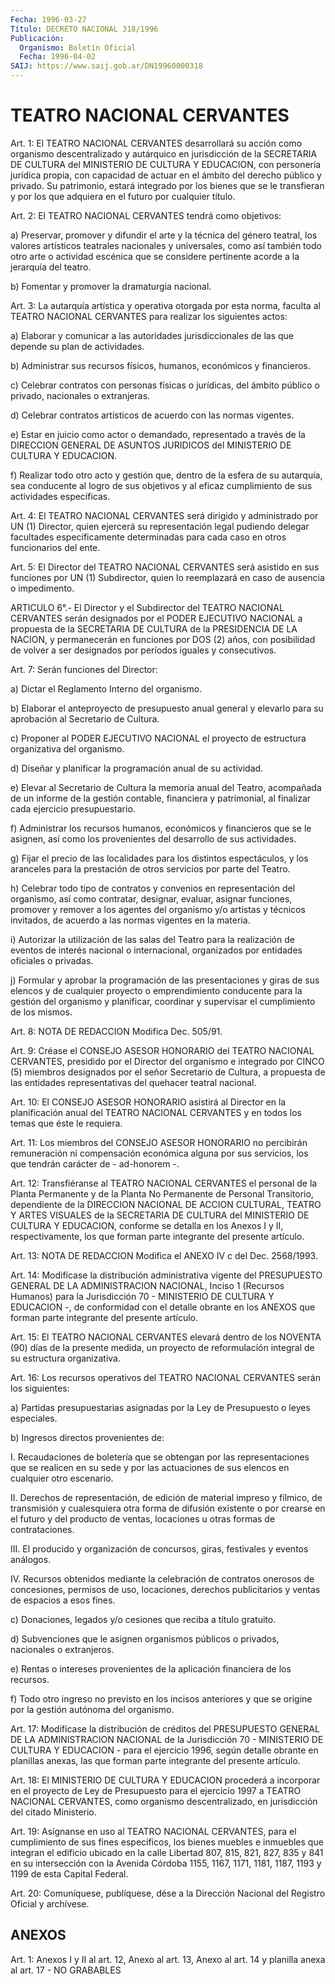 ```yaml
---
Fecha: 1996-03-27
Título: DECRETO NACIONAL 318/1996
Publicación:
  Organismo: Boletín Oficial
  Fecha: 1996-04-02
SAIJ: https://www.saij.gob.ar/DN19960000318
---
```

# TEATRO NACIONAL CERVANTES

<a id="1"></a>
Art. 1: El TEATRO NACIONAL CERVANTES desarrollará su acción como organismo descentralizado y autárquico en jurisdicción de la SECRETARIA DE CULTURA del MINISTERIO DE CULTURA Y EDUCACION, con personería jurídica propia, con capacidad de actuar en el ámbito del derecho público y privado. Su patrimonio, estará integrado por los bienes que se le transfieran y por los que adquiera en el futuro por cualquier título.

<a id="2"></a>
Art. 2: El TEATRO NACIONAL CERVANTES tendrá como objetivos:

a) Preservar, promover y difundir el arte y la técnica del género teatral, los valores artísticos teatrales nacionales y universales, como así también todo otro arte o actividad escénica que se considere pertinente acorde a la jerarquía del teatro.

b) Fomentar y promover la dramaturgia nacional.

<a id="3"></a>
Art. 3: La autarquía artística y operativa otorgada por esta norma, faculta al TEATRO NACIONAL CERVANTES para realizar los siguientes actos:

a) Elaborar y comunicar a las autoridades jurisdiccionales de las que depende su plan de actividades.

b) Administrar sus recursos físicos, humanos, económicos y financieros.

c) Celebrar contratos con personas físicas o jurídicas, del ámbito público o privado, nacionales o extranjeras.

d) Celebrar contratos artísticos de acuerdo con las normas vigentes.

e) Estar en juicio como actor o demandado, representado a través de la DIRECCION GENERAL DE ASUNTOS JURIDICOS del MINISTERIO DE CULTURA Y EDUCACION.

f) Realizar todo otro acto y gestión que, dentro de la esfera de su autarquía, sea conducente al logro de sus objetivos y al eficaz cumplimiento de sus actividades específicas.

<a id="4"></a>
Art. 4: El TEATRO NACIONAL CERVANTES será dirigido y administrado por UN (1) Director, quien ejercerá su representación legal pudiendo delegar facultades específicamente determinadas para cada caso en otros funcionarios del ente.

<a id="5"></a>
Art. 5: El Director del TEATRO NACIONAL CERVANTES será asistido en sus funciones por UN (1) Subdirector, quien lo reemplazará en caso de ausencia o impedimento.

<a id="6"></a>
ARTICULO 6°.- El Director y el Subdirector del TEATRO NACIONAL CERVANTES serán designados por el PODER EJECUTIVO NACIONAL a propuesta de la SECRETARIA DE CULTURA de la PRESIDENCIA DE LA NACION, y permanecerán en funciones por DOS (2) años, con posibilidad de volver a ser designados por períodos iguales y consecutivos.

<a id="7"></a>
Art. 7: Serán funciones del Director:

a) Dictar el Reglamento Interno del organismo.

b) Elaborar el anteproyecto de presupuesto anual general y elevarlo para su aprobación al Secretario de Cultura.

c) Proponer al PODER EJECUTIVO NACIONAL el proyecto de estructura organizativa del organismo.

d) Diseñar y planificar la programación anual de su actividad.

e) Elevar al Secretario de Cultura la memoria anual del Teatro, acompañada de un informe de la gestión contable, financiera y patrimonial, al finalizar cada ejercicio presupuestario.

f) Administrar los recursos humanos, económicos y financieros que se le asignen, así como los provenientes del desarrollo de sus actividades.

g) Fijar el precio de las localidades para los distintos espectáculos, y los aranceles para la prestación de otros servicios por parte del Teatro.

h) Celebrar todo tipo de contratos y convenios en representación del organismo, así como contratar, designar, evaluar, asignar funciones, promover y remover a los agentes del organismo y/o artistas y técnicos invitados, de acuerdo a las normas vigentes en la materia.

i) Autorizar la utilización de las salas del Teatro para la realización de eventos de interés nacional o internacional, organizados por entidades oficiales o privadas.

j) Formular y aprobar la programación de las presentaciones y giras de sus elencos y de cualquier proyecto o emprendimiento conducente para la gestión del organismo y planificar, coordinar y supervisar el cumplimiento de los mismos.

<a id="8"></a>
Art. 8: NOTA DE REDACCION Modifica Dec. 505/91.

<a id="9"></a>
Art. 9: Créase el CONSEJO ASESOR HONORARIO del TEATRO NACIONAL CERVANTES, presidido por el Director del organismo e integrado por CINCO (5) miembros designados por el señor Secretario de Cultura, a propuesta de las entidades representativas del quehacer teatral nacional.

<a id="10"></a>
Art. 10: El CONSEJO ASESOR HONORARIO asistirá al Director en la planificación anual del TEATRO NACIONAL CERVANTES y en todos los temas que éste le requiera.

<a id="11"></a>
Art. 11: Los miembros del CONSEJO ASESOR HONORARIO no percibirán remuneración ni compensación económica alguna por sus servicios, los que tendrán carácter de - ad-honorem -.

<a id="12"></a>
Art. 12: Transfiéranse al TEATRO NACIONAL CERVANTES el personal de la Planta Permanente y de la Planta No Permanente de Personal Transitorio, dependiente de la DIRECCION NACIONAL DE ACCION CULTURAL, TEATRO Y ARTES VISUALES de la SECRETARIA DE CULTURA del MINISTERIO DE CULTURA Y EDUCACION, conforme se detalla en los Anexos I y II, respectivamente, los que forman parte integrante del presente artículo.

<a id="13"></a>
Art. 13: NOTA DE REDACCION Modifica el ANEXO IV c del Dec. 2568/1993.

<a id="14"></a>
Art. 14: Modifícase la distribución administrativa vigente del PRESUPUESTO GENERAL DE LA ADMINISTRACION NACIONAL, Inciso 1 (Recursos Humanos) para la Jurisdicción 70 - MINISTERIO DE CULTURA Y EDUCACION -, de conformidad con el detalle obrante en los ANEXOS que forman parte integrante del presente artículo.

<a id="15"></a>
Art. 15: El TEATRO NACIONAL CERVANTES elevará dentro de los NOVENTA (90) días de la presente medida, un proyecto de reformulación integral de su estructura organizativa.

<a id="16"></a>
Art. 16: Los recursos operativos del TEATRO NACIONAL CERVANTES serán los siguientes:

a) Partidas presupuestarias asignadas por la Ley de Presupuesto o leyes especiales.

b) Ingresos directos provenientes de:

I. Recaudaciones de boletería que se obtengan por las representaciones que se realicen en su sede y por las actuaciones de sus elencos en cualquier otro escenario.

II. Derechos de representación, de edición de material impreso y fílmico, de transmisión y cualesquiera otra forma de difusión existente o por crearse en el futuro y del producto de ventas, locaciones u otras formas de contrataciones.

III. El producido y organización de concursos, giras, festivales y eventos análogos.

IV. Recursos obtenidos mediante la celebración de contratos onerosos de concesiones, permisos de uso, locaciones, derechos publicitarios y ventas de espacios a esos fines.

c) Donaciones, legados y/o cesiones que reciba a título gratuito.

d) Subvenciones que le asignen organismos públicos o privados, nacionales o extranjeros.

e) Rentas o intereses provenientes de la aplicación financiera de los recursos.

f) Todo otro ingreso no previsto en los incisos anteriores y que se origine por la gestión autónoma del organismo.

<a id="17"></a>
Art. 17: Modifícase la distribución de créditos del PRESUPUESTO GENERAL DE LA ADMINISTRACION NACIONAL de la Jurisdicción 70 - MINISTERIO DE CULTURA Y EDUCACION - para el ejercicio 1996, según detalle obrante en planillas anexas, las que forman parte integrante del presente artículo.

<a id="18"></a>
Art. 18: El MINISTERIO DE CULTURA Y EDUCACION procederá a incorporar en el proyecto de Ley de Presupuesto para el ejercicio 1997 a TEATRO NACIONAL CERVANTES, como organismo descentralizado, en jurisdicción del citado Ministerio.

<a id="19"></a>
Art. 19: Asígnanse en uso al TEATRO NACIONAL CERVANTES, para el cumplimiento de sus fines específicos, los bienes muebles e inmuebles que integran el edificio ubicado en la calle Libertad 807, 815, 821, 827, 835 y 841 en su intersección con la Avenida Córdoba 1155, 1167, 1171,  1181, 1187, 1193 y 1199 de esta Capital Federal.

<a id="20"></a>
Art. 20: Comuníquese, publíquese, dése a la Dirección Nacional del Registro Oficial y archívese.

## ANEXOS

<a id="1"></a>
Art. 1: Anexos I y II al art. 12, Anexo al art. 13, Anexo al art. 14 y planilla anexa al art. 17 - NO GRABABLES